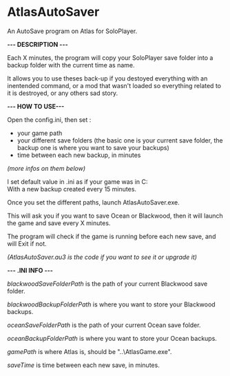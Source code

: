 # AtlasAutoSaver
An AutoSave program on Atlas for SoloPlayer.


**--- DESCRIPTION ---**

Each X minutes, the program will copy your SoloPlayer save folder into a backup folder with the current time as name.

It allows you to use theses back-up if you destoyed everything with an inentended command, or a mod that wasn't loaded so everything related to it is destroyed, or any others sad story.


**--- HOW TO USE---**

Open the config.ini, then set :
  - your game path
  - your different save folders (the basic one is your current save folder, the backup one is where you want to save your backups)
  - time between each new backup, in minutes
 
 *(more infos on them below)*
  
I set default value in .ini as if your game was in C:\
With a new backup created every 15 minutes.

Once you set the different paths, launch AtlasAutoSaver.exe.

This will ask you if you want to save Ocean or Blackwood, then it will launch the game and save every X minutes.

The program will check if the game is running before each new save, and will Exit if not.

*(AtlasAutoSaver.au3 is the code if you want to see it or upgrade it)*

**--- .INI INFO ---**

*blackwoodSaveFolderPath* is the path of your current Blackwood save folder.

*blackwoodBackupFolderPath* is where you want to store your Blackwood backups.

*oceanSaveFolderPath* is the path of your current Ocean save folder.

*oceanBackupFolderPath* is where you want to store your Ocean backups.

*gamePath* is where Atlas is, should be "..\AtlasGame.exe".

*saveTime* is time between each new save, in minutes.
